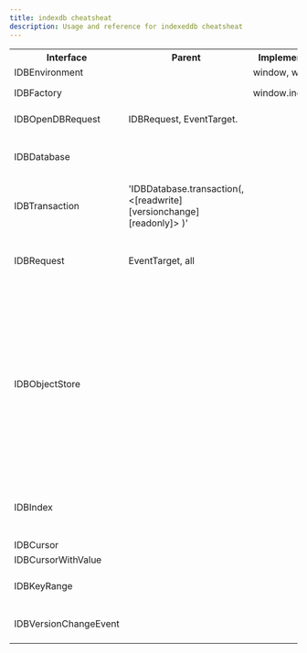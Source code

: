 ```yaml
---
title: indexdb cheatsheat
description: Usage and reference for indexeddb cheatsheat
---
```


<table>
  <tr>
    <th>Interface</th>
    <th>Parent</th>
    <th>Implemented by</th>
    <th>Property</th>
    <th>Method</th>
    <th>Event</th>
  </tr>
  <tr>
    <td>IDBEnvironment</td>
    <td></td>
    <td>window, worker</td>
    <td>IDBEnvironment.indexedDB</td>
    <td></td>
    <td></td>
  </tr>
  <tr>
    <td>IDBFactory</td>
    <td></td>
    <td>window.indexedDB</td>
    <td></td>
    <td>IDBFactory.open, IDBFactory.deleteDatabase, IDBFactory.cmp</td>
    <td></td>
  </tr>
  <tr>
    <td>IDBOpenDBRequest</td>
    <td>IDBRequest, EventTarget.</td>
    <td></td>
    <td></td>
    <td></td>
    <td>blocked, upgradeneeded</td>
  </tr>
  <tr>
    <td>IDBDatabase</td>
    <td></td>
    <td></td>
    <td>IDBDatabase.name, IDBDatabase.version, IDBDatabase.objectStoreNames</td>
    <td>IDBDatabase.close(), IDBDatabase.createObjectStore(), IDBDatabase.deleteObjectStore(), IDBDatabase.transaction(), </td>
    <td>abort, close, error, versionchange</td>
  </tr>  
  <tr>
    <td>IDBTransaction</td>
    <td>'IDBDatabase.transaction(<array_object_store>, <[readwrite][versionchange][readonly]> )'</td>
    <td></td>
    <td>IDBTransaction.db, IDBTransaction.error, IDBTransaction.mode, IDBTransaction.objectStoreNames </td>
    <td>IDBTransaction.abort, IDBTransaction.objectStore</td>
    <td>abort, complete, error</td>
  </tr>
    <tr>
    <td>IDBRequest</td>
    <td>EventTarget, all</td>
    <td></td>
    <td>IDBRequest.error, IDBRequest.result, IDBRequest.source, IDBRequest.readyState, IDBRequest.transaction</td>
    <td></td>
    <td>error, success</td>
  </tr>
    <tr>
    <td>IDBObjectStore</td>
    <td></td>
    <td></td>
    <td>IDBObjectStore.indexNames, IDBObjectStore.keyPath, IDBObjectStore.name, IDBObjectStore.transaction, IDBObjectStore.autoIncrement</td>
    <td>"IDBObjectStore.add(<val>, <[key]>), IDBObjectStore.clear(), IDBObjectStore.count(<[key|IDBKeyRange]>), IDBObjectStore.createIndex(indexname, indexname, {keyPath: <colum>, <[IDBIndexParameter]>}), IDBObjectStore.delete(<key|keyRange>), IDBObjectStore.deleteIndex(<indexname>), IDBObjectStore.get(<key>), IDBObjectStore.getKey(<key>), IDBObjectStore.getAll(), IDBObjectStore.getAllKeys(), IDBObjectStore.index(<indexname>), IDBObjectStore.openCursor(), IDBObjectStore.openKeyCursor(), IDBObjectStore.put(<item>, <[key]>)"</td>
    <td></td>
  </tr>
    <tr>
    <td>IDBIndex</td>
    <td></td>
    <td></td>
    <td>IDBIndex.name, IDBIndex.objectStore, IDBIndex.keyPath, IDBIndex.multiEntry, IDBIndex.unique</td>
    <td>IDBIndex.count(), IDBIndex.get(), IDBIndex.getKey(), IDBIndex.getAll(), IDBIndex.getAllKeys()IDBIndex.openCursor(), IDBIndex.openKeyCursor()</td>
    <td></td>
  </tr>
    <tr>
    <td>IDBCursor</td>
    <td></td>
    <td></td>
    <td></td>
    <td></td>
    <td></td>
  </tr>
    <tr>
    <td>IDBCursorWithValue</td>
    <td></td>
    <td></td>
    <td></td>
    <td></td>
    <td></td>
  </tr>
    <tr>
    <td>IDBKeyRange</td>
    <td></td>
    <td></td>
    <td>lower, lowerOpen, upper, upperOpen</td>
    <td>bound(), includes(), lowerBound(), only(), upperBound()</td>
    <td>complete, abort, success, error, close</td>
  </tr>
    <tr>
    <td>IDBVersionChangeEvent</td>
    <td></td>
    <td></td>
    <td>newVersion, oldVersion, version</td>
    <td></td>
    <td>complete, abort, success, error, close</td>
</table>
